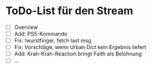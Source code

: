 # ToDo-List für den Stream
- [ ] Overview
- [ ] Add: PS5-Kommando
- [ ] Fix: !wurstfinger, fetch last msg
- [ ] Fix: Vorschläge, wenn Urban Dict kein Ergebnis liefert
- [ ] Add: Krah-Krah-Reaction bringt Faith als Belohnung
- [ ] ...